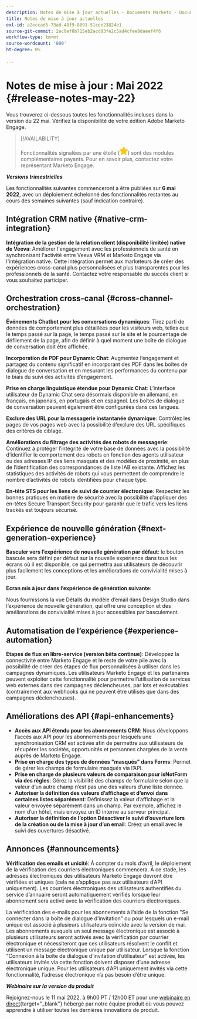 ```yaml
---
description: Notes de mise à jour actuelles - Documents Marketo - Documentation du produit
title: Notes de mise à jour actuelles
exl-id: a2eccad5-73ad-48f9-8091-51cee23824e1
source-git-commit: 2ac0ef0b715eb2acd03fe2c5ad4cfee8daeef4f6
workflow-type: tm+mt
source-wordcount: '800'
ht-degree: 0%

---
```


# Notes de mise à jour : Mai 2022 {#release-notes-may-22}

Vous trouverez ci-dessous toutes les fonctionnalités incluses dans la version du 22 mai. Vérifiez la disponibilité de votre édition Adobe Marketo Engage.

>[!AVAILABILITY]
>
>Fonctionnalités signalées par une étoile (![star](assets/yellow-star.png)) sont des modules complémentaires payants. Pour en savoir plus, contactez votre représentant Marketo Engage.

**_Versions trimestrielles_**

Les fonctionnalités suivantes commenceront à être publiées sur **6 mai 2022**, avec un déploiement échelonné des fonctionnalités restantes au cours des semaines suivantes (sauf indication contraire).

## Intégration CRM native {#native-crm-integration}

**Intégration de la gestion de la relation client (disponibilité limitée) native de Veeva**: Améliorer l&#39;engagement avec les professionnels de santé en synchronisant l&#39;activité entre Veeva VRM et Marketo Engage via l&#39;intégration native. Cette intégration permet aux marketeurs de créer des expériences cross-canal plus personnalisées et plus transparentes pour les professionnels de la santé. Contactez votre responsable du succès client si vous souhaitez participer.

## Orchestration cross-canal {#cross-channel-orchestration}

**Événements Chatbot pour les conversations dynamiques**: Tirez parti de données de comportement plus détaillées pour les visiteurs web, telles que le temps passé sur la page, le temps passé sur le site et le pourcentage de défilement de la page, afin de définir à quel moment une boîte de dialogue de conversation doit être affichée.

**Incorporation de PDF pour Dynamic Chat**: Augmentez l’engagement et partagez du contenu significatif en incorporant des PDF dans les boîtes de dialogue de conversation et en mesurant les performances du contenu par le biais du suivi des activités d’engagement.

**Prise en charge linguistique étendue pour Dynamic Chat**: L’interface utilisateur de Dynamic Chat sera désormais disponible en allemand, en français, en japonais, en portugais et en espagnol. Les boîtes de dialogue de conversation peuvent également être configurées dans ces langues.

**Exclure des URL pour la messagerie instantanée dynamique**: Contrôlez les pages de vos pages web avec la possibilité d’exclure des URL spécifiques des critères de ciblage.

**Améliorations du filtrage des activités des robots de messagerie**: Continuez à protéger l’intégrité de votre base de données avec la possibilité d’identifier le comportement des robots en fonction des agents utilisateur ou des adresses IP des liens masqués et des modèles de proximité, en plus de l’identification des correspondances de liste IAB existante. Affichez les statistiques des activités de robots qui vous permettent de comprendre le nombre d’activités de robots identifiées pour chaque type.

**En-tête STS pour les liens de suivi de courrier électronique**: Respectez les bonnes pratiques en matière de sécurité avec la possibilité d’appliquer des en-têtes Secure Transport Security pour garantir que le trafic vers les liens trackés est toujours sécurisé.

## Expérience de nouvelle génération {#next-generation-experience}

**Basculer vers l’expérience de nouvelle génération par défaut**: le bouton bascule sera défini par défaut sur la nouvelle expérience dans tous les écrans où il est disponible, ce qui permettra aux utilisateurs de découvrir plus facilement les conceptions et les améliorations de convivialité mises à jour.

**Écran mis à jour dans l’expérience de génération suivante**:

Nous fournissons la vue Détails du modèle d’email dans Design Studio dans l’expérience de nouvelle génération, qui offre une conception et des améliorations de convivialité mises à jour accessibles par basculement.

## Automatisation de l’expérience {#experience-automation}

**Étapes de flux en libre-service (version bêta continue)**: Développez la connectivité entre Marketo Engage et le reste de votre pile avec la possibilité de créer des étapes de flux personnalisées à utiliser dans les campagnes dynamiques. Les utilisateurs Marketo Engage et les partenaires peuvent exploiter cette fonctionnalité pour permettre l’utilisation de services web externes dans des campagnes déclencheuses, par lots et exécutables (contrairement aux webhooks qui ne peuvent être utilisés que dans des campagnes déclencheuses).

## Améliorations des API {#api-enhancements}

* **Accès aux API étendu pour les abonnements CRM**: Nous développons l’accès aux API pour les abonnements pour lesquels une synchronisation CRM est activée afin de permettre aux utilisateurs de récupérer les sociétés, opportunités et personnes chargées de la vente auprès de Marketo Engage.
* **Prise en charge des types de données &quot;masqués&quot; dans Forms**: Permet de gérer les champs de formulaire masqués via l’API.
* **Prise en charge de plusieurs valeurs de comparaison pour isNotForm via des règles**: Gérez la visibilité des champs de formulaire selon que la valeur d’un autre champ n’est pas une des valeurs d’une liste donnée.
* **Autoriser la définition des valeurs d’affichage et d’envoi dans certaines listes séparément**: Définissez la valeur d’affichage et la valeur envoyée séparément dans un champ. Par exemple, affichez le nom d’un hôtel, mais envoyez un ID interne au serveur principal.
* **Autoriser la définition de l’option Désactiver le suivi d’ouverture lors de la création ou de la mise à jour d’un email**: Créez un email avec le suivi des ouvertures désactivé.

## Annonces {#announcements}

**Vérification des emails et unicité**: À compter du mois d’avril, le déploiement de la vérification des courriers électroniques commencera. À ce stade, les adresses électroniques des utilisateurs Marketo Engage devront être vérifiées et uniques (cela ne s’applique pas aux utilisateurs d’API uniquement). Les courriers électroniques des utilisateurs authentifiés du service d’annuaire seront automatiquement vérifiés lorsque leur abonnement sera activé avec la vérification des courriers électroniques.

La vérification des e-mails pour les abonnements à l’aide de la fonction &quot;Se connecter dans la boîte de dialogue d’invitation&quot; ou pour lesquels un e-mail unique est associé à plusieurs utilisateurs coïncide avec la version de mai. Les abonnements auxquels un seul message électronique est associé à plusieurs utilisateurs seront activés avec la vérification par courrier électronique et nécessiteront que ces utilisateurs résolvent le conflit et utilisent un message électronique unique par utilisateur. Lorsque la fonction &quot;Connexion à la boîte de dialogue d’invitation d’utilisateur&quot; est activée, les utilisateurs invités via cette fonction doivent disposer d’une adresse électronique unique. Pour les utilisateurs d’API uniquement invités via cette fonctionnalité, l’adresse électronique n’a pas besoin d’être unique.

**_Webinaire sur la version du produit_**

Rejoignez-nous le 11 mai 2022, à 9h00 PT / 12h00 ET pour une [webinaire en direct](https://engage.marketo.com/2022_March_May_Release_Webinar_RegistrationPage.html){target=&quot;_blank&quot;} hébergé par notre équipe produit où vous pouvez apprendre à utiliser toutes les dernières innovations de produit.
